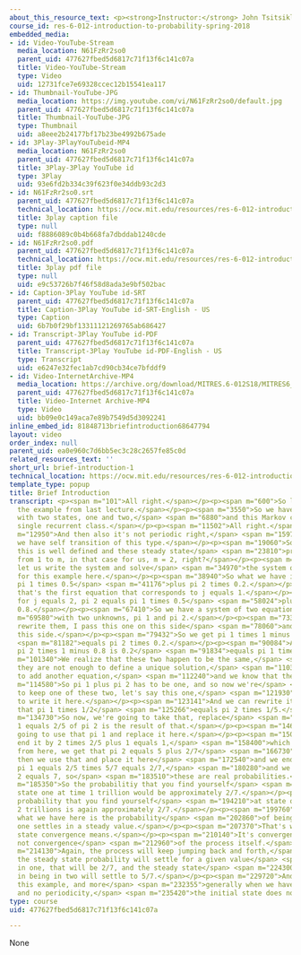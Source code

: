 ```yaml
---
about_this_resource_text: <p><strong>Instructor:</strong> John Tsitsiklis</p>
course_id: res-6-012-introduction-to-probability-spring-2018
embedded_media:
- id: Video-YouTube-Stream
  media_location: N61FzRr2so0
  parent_uid: 477627fbed5d6817c71f13f6c141c07a
  title: Video-YouTube-Stream
  type: Video
  uid: 12731fce7e69328ccec12b15541ea117
- id: Thumbnail-YouTube-JPG
  media_location: https://img.youtube.com/vi/N61FzRr2so0/default.jpg
  parent_uid: 477627fbed5d6817c71f13f6c141c07a
  title: Thumbnail-YouTube-JPG
  type: Thumbnail
  uid: a8eee2b24177bf17b23be4992b675ade
- id: 3Play-3PlayYouTubeid-MP4
  media_location: N61FzRr2so0
  parent_uid: 477627fbed5d6817c71f13f6c141c07a
  title: 3Play-3Play YouTube id
  type: 3Play
  uid: 93e6fd2b334c39f623f0e34ddb93c2d3
- id: N61FzRr2so0.srt
  parent_uid: 477627fbed5d6817c71f13f6c141c07a
  technical_location: https://ocw.mit.edu/resources/res-6-012-introduction-to-probability-spring-2018/part-iii-random-processes/brief-introduction-1/N61FzRr2so0.srt
  title: 3play caption file
  type: null
  uid: f8886089c0b4b668fa7dbddab1240cde
- id: N61FzRr2so0.pdf
  parent_uid: 477627fbed5d6817c71f13f6c141c07a
  technical_location: https://ocw.mit.edu/resources/res-6-012-introduction-to-probability-spring-2018/part-iii-random-processes/brief-introduction-1/N61FzRr2so0.pdf
  title: 3play pdf file
  type: null
  uid: e9c53726b7f46f58d8ada3e9bf502bac
- id: Caption-3Play YouTube id-SRT
  parent_uid: 477627fbed5d6817c71f13f6c141c07a
  title: Caption-3Play YouTube id-SRT-English - US
  type: Caption
  uid: 6b7b0f29bf13311121269765ab686427
- id: Transcript-3Play YouTube id-PDF
  parent_uid: 477627fbed5d6817c71f13f6c141c07a
  title: Transcript-3Play YouTube id-PDF-English - US
  type: Transcript
  uid: e6247e32fec1ab7cd90cb34ce7bfddf9
- id: Video-InternetArchive-MP4
  media_location: https://archive.org/download/MITRES.6-012S18/MITRES6_012S18_L25-01_300k.mp4
  parent_uid: 477627fbed5d6817c71f13f6c141c07a
  title: Video-Internet Archive-MP4
  type: Video
  uid: bb09e0c149aca7e89b7549d5d3092241
inline_embed_id: 81848713briefintroduction68647794
layout: video
order_index: null
parent_uid: ea0e960c7d6bb5ec3c28c2657fe85c0d
related_resources_text: ''
short_url: brief-introduction-1
technical_location: https://ocw.mit.edu/resources/res-6-012-introduction-to-probability-spring-2018/part-iii-random-processes/brief-introduction-1
template_type: popup
title: Brief Introduction
transcript: <p><span m="101">All right.</span></p><p><span m="600">So let us revisit
  the example from last lecture.</span></p><p><span m="3550">So we have a Markov chain
  with two states, one and two,</span> <span m="6880">and this Markov chain has a
  single recurrent class.</span></p><p><span m="11502">All right.</span></p><p><span
  m="12950">And then also it's not periodic right,</span> <span m="15970">because
  we have self transition of this type.</span></p><p><span m="19060">So as a result,
  this is well defined and these steady state</span> <span m="23810">probabilities
  from 1 to m, in that case for us, m = 2, right?</span></p><p><span m="32208">So
  let us write the system and solve</span> <span m="34970">the system of linear equation
  for this example here.</span></p><p><span m="38940">So what we have is pi 1 equals
  pi 1 times 0.5</span> <span m="41176">plus pi 2 times 0.2.</span></p><p><span m="51880">So
  that's the first equation that corresponds to j equals 1.</span></p><p><span m="55500">Now,
  for j equals 2, pi 2 equals pi 1 times 0.5</span> <span m="58024">plus pi 2 times
  0.8.</span></p><p><span m="67410">So we have a system of two equations</span> <span
  m="69580">with two unknowns, pi 1 and pi 2.</span></p><p><span m="73390">Let us
  rewrite them, I pass this one on this side</span> <span m="78060">and this one on
  this side.</span></p><p><span m="79432">So we get pi 1 times 1 minus 0.5 minus 0.5</span>
  <span m="81182">equals pi 2 times 0.2.</span></p><p><span m="90084">And this one
  pi 2 times 1 minus 0.8 is 0.2</span> <span m="91834">equals pi 1 times 0.5.</span></p><p><span
  m="101340">We realize that these two happen to be the same,</span> <span m="105700">so
  they are not enough to define a unique solution,</span> <span m="110350">so we have
  to add another equation,</span> <span m="112240">and we know that these are probabilities.</span></p><p><span
  m="114580">So pi 1 plus pi 2 has to be one, and so now we're</span> <span m="119100">going
  to keep one of these two, let's say this one,</span> <span m="121930">I'm going
  to write it here.</span></p><p><span m="123141">And we can rewrite it by saying
  that pi 1 times 1/2</span> <span m="125266">equals pi 2 times 1/5.</span></p><p><span
  m="134730">So now, we're going to take that, replace</span> <span m="138770">pi
  1 equals 2/5 of pi 2 is the result of that.</span></p><p><span m="146010">And we're
  going to use that pi 1 and replace it here.</span></p><p><span m="150690">So we
  end it by 2 times 2/5 plus 1 equals 1,</span> <span m="158400">which means that
  from here, we get that pi 2 equals 5 plus 2/7</span> <span m="166730">so 5/7, and
  then we use that and place it here</span> <span m="172540">and we end up having
  pi 1 equals 2/5 times 5/7 equals 2/7,</span> <span m="180280">and we check 5 plus
  2 equals 7, so</span> <span m="183510">these are real probabilities.</span></p><p><span
  m="185350">So the probabilitiy that you find yourself</span> <span m="187370">at
  state one at time 1 trillion would be approximately 2/7.</span></p><p><span m="192627">The
  probability that you find yourself</span> <span m="194210">at state one at time
  2 trillions is again approximately 2/7.</span></p><p><span m="199760">So essentially
  what we have here is the probability</span> <span m="202860">of being in that state
  one settles in a steady value.</span></p><p><span m="207370">That's what the steady
  state convergence means.</span></p><p><span m="210140">It's convergence of probabilities,
  not convergence</span> <span m="212960">of the process itself.</span></p><p><span
  m="214130">Again, the process will keep jumping back and forth,</span> <span m="217350">but
  the steady state probability will settle for a given value</span> <span m="220240">here
  in one, that will be 2/7, and the steady state</span> <span m="224300">probability
  in being in two will settle to 5/7.</span></p><p><span m="229720">And finally in
  this example, and more</span> <span m="232355">generally when we have a single class
  and no periodicity,</span> <span m="235420">the initial state does not matter.</span></p>
type: course
uid: 477627fbed5d6817c71f13f6c141c07a

---
```

None